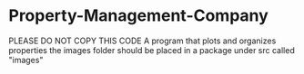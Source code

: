 # Property-Management-Company
PLEASE DO NOT COPY THIS CODE
A program that plots and organizes properties
the images folder should be placed in a package under src called "images"
